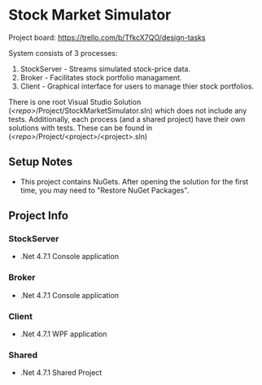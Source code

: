 # Stock Market Simulator

Project board: https://trello.com/b/TfkcX7QO/design-tasks

System consists of 3 processes: 
  1. StockServer - Streams simulated stock-price data.
  2. Broker - Facilitates stock portfolio managament.
  3. Client - Graphical interface for users to manage thier stock portfolios.
  
There is one root Visual Studio Solution (_\<repo\>_/Project/StockMarketSimulator.sln) which does not include any tests. Additionally, each process (and a shared project) have their own solutions with tests. These can be found in (_\<repo\>_/Project/\<project\>/\<project\>.sln)

## Setup Notes

  * This project contains NuGets. After opening the solution for the first time, you may need to "Restore NuGet Packages".

## Project Info

### StockServer

  * .Net 4.7.1 Console application

### Broker

  * .Net 4.7.1 Console application
  
### Client

  * .Net 4.7.1 WPF application
  
### Shared

  * .Net 4.7.1 Shared Project
